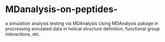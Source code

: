 # MDanalysis-on-peptides-
a simulation analysis testing via MDAnalysis
Using MDAnalysis pakage in procressing simulated data in helical structure definition, functional group interactions, etc. 
